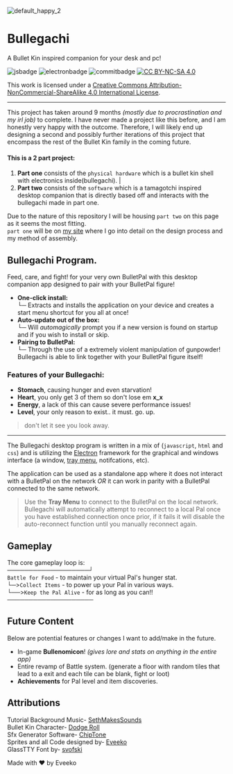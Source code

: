 ![default_happy_2](https://github.com/user-attachments/assets/964fcff0-cf01-4055-9a4a-0a65f33cb166)
# Bullegachi
A Bullet Kin inspired companion for your desk and pc!

![jsbadge](https://img.shields.io/badge/Made%20with-grey?style=for-the-badge&logo=javascript) ![electronbadge](https://img.shields.io/badge/built%20with%20-grey?style=for-the-badge&logo=electron&logoColor=cyan) ![commitbadge](https://img.shields.io/github/commit-activity/m/Eveeko/bullegachi?style=flat-square)
[![CC BY-NC-SA 4.0][cc-by-nc-sa-shield]][cc-by-nc-sa]

This work is licensed under a
[Creative Commons Attribution-NonCommercial-ShareAlike 4.0 International License][cc-by-nc-sa].

[cc-by-nc-sa]: http://creativecommons.org/licenses/by-nc-sa/4.0/
[cc-by-nc-sa-image]: https://licensebuttons.net/l/by-nc-sa/4.0/88x31.png
[cc-by-nc-sa-shield]: https://img.shields.io/badge/License-CC%20BY--NC--SA%204.0-lightgrey.svg
___
This project has taken around 9 months *(mostly due to procrastination and my irl job)* to complete. I have never made a project like this before, and I am honestly very happy with the outcome. Therefore, I will likely end up designing a second and possibly further iterations of this project that encompass the rest of the Bullet Kin family in the coming future.

#### This is a 2 part project:
1. **Part one** consists of the `physical hardware` which is a bullet kin shell with electronics inside(bullegachi).
|
2. **Part two** consists of the `software` which is a tamagotchi inspired desktop companion that is directly based off and interacts with the bullegachi made in part one.

Due to the nature of this repository I will be housing `part two` on this page as it seems the most fitting.<br>
`part one` will be on [my site]() where I go into detail on the design process and my method of assembly.

## Bullegachi Program.
Feed, care, and fight! for your very own BulletPal with this desktop companion app designed to pair with your BulletPal figure!

- **One-click install:** <br>
  └─ Extracts and installs the application on your device and creates a start menu shortcut for you all at once!
- **Auto-update out of the box:** <br>
  └─ Will *automagically* prompt you if a new version is found on startup and if you wish to install or skip.
 - **Pairing to BulletPal:** <br>
  └─ Through the use of a extremely violent manipulation of gunpowder! Bullegachi is able to link together with your BulletPal figure itself!

### Features of your Bullegachi:
- **Stomach**, causing hunger and even starvation!
- **Heart**, you only get 3 of them so don't lose em **x_x**
- **Energy**, a lack of this can cause severe performance issues!
- **Level**, your only reason to exist.. it must. go. up.
> don't let it see you look away.

---

The Bullegachi desktop program is written in a mix of (`javascript`, `html` and `css`) and is utilizing the [Electron](https://www.electronjs.org/) framework for the graphical and windows interface (a window, [tray menu](https://www.electronjs.org/docs/latest/api/tray), notifcations, etc).

The application can be used as a standalone app where it does not interact with a BulletPal on the network *OR* it can work in parity with a BulletPal connected to the same network. <br>
> Use the **Tray Menu** to connect to the BulletPal on the local network. Bullegachi will automatically attempt to reconnect to a local Pal once you have established connection once prior, if it fails it will disable        the auto-reconnect function until you manually reconnect again.

## Gameplay

The core gameplay loop is:<br>
───────────────────┘<br>
`Battle for Food` - to maintain your virtual Pal's hunger stat.<br>
└─>`Collect Items` - to power up your Pal in various ways.<br>
  └──>`Keep the Pal Alive` - for as long as you can!!<br>
────────────────────

## Future Content

Below are potential features or changes I want to add/make in the future.

* In-game **Bullenomicon**! *(gives lore and stats on anything in the entire app)*
* Entire revamp of Battle system. (generate a floor with random tiles that lead to a exit and each tile can be blank, fight or loot)
* **Achievements** for Pal level and item discoveries.

## Attributions

Tutorial Background Music- [SethMakesSounds](https://www.patreon.com/sethmakessounds)  
Bullet Kin Character- [Dodge Roll](https://www.enterthegungeon.com/)  
Sfx Generator Software- [ChipTone](https://sfbgames.itch.io/chiptone)  
Sprites and all Code designed by- [Eveeko](https://github.com/Eveeko)  
GlassTTY Font by- [svofski](https://github.com/svofski/glasstty)

Made with ❤️ by Eveeko
